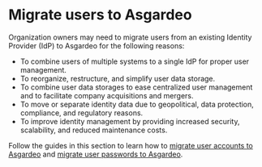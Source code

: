 # Migrate users to Asgardeo

Organization owners may need to migrate users from an existing Identity Provider (IdP) to Asgardeo for the following reasons:

- To combine users of multiple systems to a single IdP for proper user management.
- To reorganize, restructure, and simplify user data storage.
- To combine user data storages to ease centralized user management and to facilitate company acquisitions and mergers.
- To move or separate identity data due to geopolitical, data protection, compliance, and regulatory reasons.
- To improve identity management by providing increased security, scalability, and reduced maintenance costs.

Follow the guides in this section to learn how to [migrate user accounts to Asgardeo]({{base_path}}/guides/users/migrate-users-to-asgardeo/migrate-users.md) and [migrate user passwords to Asgardeo]({{base_path}}/guides/users/migrate-users-to-asgardeo/migrate-passwords.md).